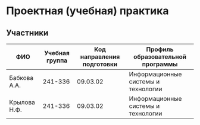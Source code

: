 # Проектная (учебная) практика
## Участники
|ФИО|Учебная группа|Код направления подготовки|Профиль образовательной программы|
|-----------------|---------|------|-----|
|Бабкова А.А.|241-336|09.03.02|Информационные системы и технологии|
|Крылова Н.Ф.|241-336|09.03.02|Информационные системы и технологии|
